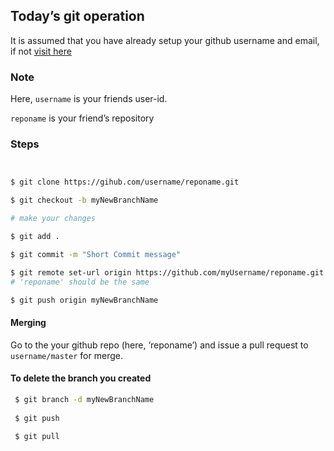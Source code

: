 ## Today’s git operation



It is assumed that you have already setup your github username and email, if not [visit here](https://help.github.com/en/github/using-git/setting-your-username-in-git)



### Note

Here, `username` is your friends user-id.

`reponame` is your friend’s repository



### Steps

```bash


$ git clone https://gihub.com/username/reponame.git

$ git checkout -b myNewBranchName

# make your changes

$ git add .

$ git commit -m "Short Commit message"

$ git remote set-url origin https://github.com/myUsername/reponame.git
# 'reponame' should be the same

$ git push origin myNewBranchName

```

#### Merging

Go to the your github repo (here, ‘reponame’) and issue a pull request to `username/master` for merge.



#### To delete the branch you created

```bash
 $ git branch -d myNewBranchName
 
 $ git push
 
 $ git pull

```

